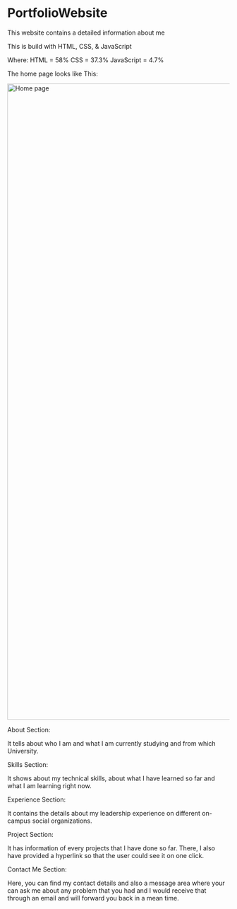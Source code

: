 # PortfolioWebsite

This website contains a detailed information about me

This is build with HTML, CSS, & JavaScript
   
   Where:
                HTML = 58%
                CSS  = 37.3%
          JavaScript = 4.7%

The home page looks like This: 

<img width="1440" alt="Home page" src="https://user-images.githubusercontent.com/101949258/189256095-bfecf8c7-784a-4a05-bcd2-6c87532a7170.png">


About Section:

It tells about who I am and what I am currently studying and from which University.


Skills Section:

It shows about my technical skills, about what I have learned so far and what I am learning right now.


Experience Section:

It contains the details about my leadership experience on different on-campus social organizations.


Project Section: 

It has information of every projects that I have done so far. There, I also have provided a hyperlink so that the user could see it on one click.


Contact Me Section:

Here, you can find my contact details and also a message area where your can ask me about any problem that you had and I would receive that through an email and will forward you back in a mean time.



